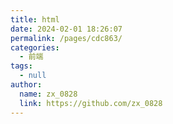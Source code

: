 ```yaml
---
title: html
date: 2024-02-01 18:26:07
permalink: /pages/cdc863/
categories: 
  - 前端
tags: 
  - null
author: 
  name: zx_0828
  link: https://github.com/zx_0828
---
```

